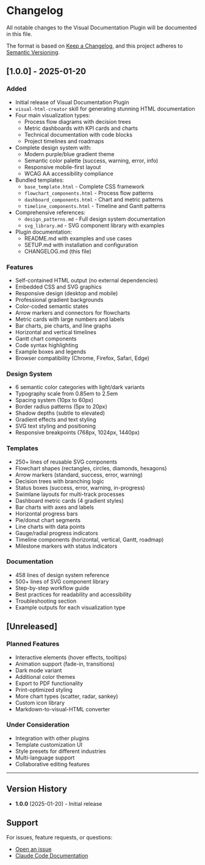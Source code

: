 # Changelog

All notable changes to the Visual Documentation Plugin will be documented in this file.

The format is based on [Keep a Changelog](https://keepachangelog.com/en/1.0.0/),
and this project adheres to [Semantic Versioning](https://semver.org/spec/v2.0.0.html).

## [1.0.0] - 2025-01-20

### Added
- Initial release of Visual Documentation Plugin
- `visual-html-creator` skill for generating stunning HTML documentation
- Four main visualization types:
  - Process flow diagrams with decision trees
  - Metric dashboards with KPI cards and charts
  - Technical documentation with code blocks
  - Project timelines and roadmaps
- Complete design system with:
  - Modern purple/blue gradient theme
  - Semantic color palette (success, warning, error, info)
  - Responsive mobile-first layout
  - WCAG AA accessibility compliance
- Bundled templates:
  - `base_template.html` - Complete CSS framework
  - `flowchart_components.html` - Process flow patterns
  - `dashboard_components.html` - Chart and metric patterns
  - `timeline_components.html` - Timeline and Gantt patterns
- Comprehensive references:
  - `design_patterns.md` - Full design system documentation
  - `svg_library.md` - SVG component library with examples
- Plugin documentation:
  - README.md with examples and use cases
  - SETUP.md with installation and configuration
  - CHANGELOG.md (this file)

### Features
- Self-contained HTML output (no external dependencies)
- Embedded CSS and SVG graphics
- Responsive design (desktop and mobile)
- Professional gradient backgrounds
- Color-coded semantic states
- Arrow markers and connectors for flowcharts
- Metric cards with large numbers and labels
- Bar charts, pie charts, and line graphs
- Horizontal and vertical timelines
- Gantt chart components
- Code syntax highlighting
- Example boxes and legends
- Browser compatibility (Chrome, Firefox, Safari, Edge)

### Design System
- 6 semantic color categories with light/dark variants
- Typography scale from 0.85em to 2.5em
- Spacing system (10px to 60px)
- Border radius patterns (5px to 20px)
- Shadow depths (subtle to elevated)
- Gradient effects and text styling
- SVG text styling and positioning
- Responsive breakpoints (768px, 1024px, 1440px)

### Templates
- 250+ lines of reusable SVG components
- Flowchart shapes (rectangles, circles, diamonds, hexagons)
- Arrow markers (standard, success, error, warning)
- Decision trees with branching logic
- Status boxes (success, error, warning, in-progress)
- Swimlane layouts for multi-track processes
- Dashboard metric cards (4 gradient styles)
- Bar charts with axes and labels
- Horizontal progress bars
- Pie/donut chart segments
- Line charts with data points
- Gauge/radial progress indicators
- Timeline components (horizontal, vertical, Gantt, roadmap)
- Milestone markers with status indicators

### Documentation
- 458 lines of design system reference
- 500+ lines of SVG component library
- Step-by-step workflow guide
- Best practices for readability and accessibility
- Troubleshooting section
- Example outputs for each visualization type

## [Unreleased]

### Planned Features
- Interactive elements (hover effects, tooltips)
- Animation support (fade-in, transitions)
- Dark mode variant
- Additional color themes
- Export to PDF functionality
- Print-optimized styling
- More chart types (scatter, radar, sankey)
- Custom icon library
- Markdown-to-visual-HTML converter

### Under Consideration
- Integration with other plugins
- Template customization UI
- Style presets for different industries
- Multi-language support
- Collaborative editing features

---

## Version History

- **1.0.0** (2025-01-20) - Initial release

## Support

For issues, feature requests, or questions:
- [Open an issue](https://github.com/mhattingpete/claude-skills-marketplace/issues)
- [Claude Code Documentation](https://docs.claude.com/en/docs/claude-code/skills)
